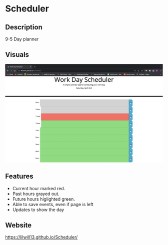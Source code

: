 # Scheduler
## Description
9-5 Day planner 

## Visuals 
![](./pics/1.png)

## Features
- Current hour marked red.
- Past hours grayed out.
- Future hours higlighted green.
- Able to save events, even if page is left
- Updates to show the day 

## Website
https://lilwill13.github.io/Scheduler/